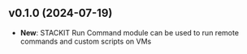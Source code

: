 ## v0.1.0 (2024-07-19)

- **New**: STACKIT Run Command module can be used to run remote commands and custom scripts on VMs
